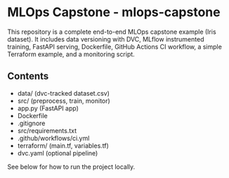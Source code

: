 # MLOps Capstone - mlops-capstone

This repository is a complete end-to-end MLOps capstone example (Iris dataset).
It includes data versioning with DVC, MLflow instrumented training, FastAPI serving,
Dockerfile, GitHub Actions CI workflow, a simple Terraform example, and a monitoring script.

## Contents
- data/ (dvc-tracked dataset.csv)
- src/ (preprocess, train, monitor)
- app.py (FastAPI app)
- Dockerfile
- .gitignore
- src/requirements.txt
- .github/workflows/ci.yml
- terraform/ (main.tf, variables.tf)
- dvc.yaml (optional pipeline)

See below for how to run the project locally.

